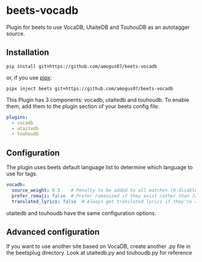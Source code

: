 # beets-vocadb

Plugin for beets to use VocaDB, UtaiteDB and TouhouDB as an autotagger source.

## Installation

```Shell
pip install git+https://github.com/amogus07/beets-vocadb
```

or, if you use [pipx](https://pipx.pypa.io):

```Shell
pipx inject beets git+https://github.com/amogus07/beets-vocadb
```

This Plugin has 3 components: vocadb, utaitedb and touhoudb.
To enable them, add them to the plugin section of your beets config file:

```yaml
plugins:
  - vocadb
  - utaitedb
  - touhoudb
```

## Configuration

The plugin uses beets default language list to determine which language to use
for tags.

```yaml
vocadb:
  source_weight: 0.5    # Penalty to be added to all matches (0 disabled, 1 highest)
  prefer_romaji: false  # Prefer romanized if they exist rather than Japanese
  translated_lyrics: false  # Always get translated lyrics if they're available
```

utaitedb and touhoudb have the same configuration options.

## Advanced configuration

If you want to use another site based on VocaDB, create another .py file in the beetsplug directory.
Look at utaitedb.py and touhoudb.py for reference
